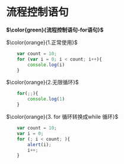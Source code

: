 # 流程控制语句

**$\color{green}{流程控制语句-for语句}$**

$\color{orange}{1.正常使用}$

```javascript
    var count = 10;
    for (var i = 0; i < count; i++){
        console.log(i)
    }
```

$\color{orange}{2.无限循环}$

```javascript
    for(;;){
        console.log(1)
    }
```

$\color{orange}{3. for 循环转换成while 循环}$

```javascript
    var count = 10;
    var i = 0;
    for (; i < count; ){
        alert(i);
        i++;
    }
```
